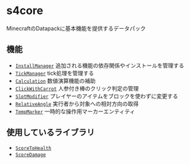 # s4core

MinecraftのDatapackに基本機能を提供するデータパック

## 機能
- [`InstallManager`](https://github.com/Kvr0/s4core/tree/dev/data/installmanager) 追加される機能の依存関係やインストールを管理する
- [`TickManager`](https://github.com/Kvr0/s4core/tree/dev/data/tickmanager) tick処理を管理する
- [`Calculation`](https://github.com/Kvr0/s4core/tree/dev/data/calculation) 数値演算機能の補助
- [`ClickWithCarrot`](https://github.com/Kvr0/s4core/tree/dev/data/clickwithcarrot) 人参付き棒のクリック判定の管理
- [`SlotModifier`](https://github.com/Kvr0/s4core/tree/dev/data/slotmanager) プレイヤーのアイテムをブロックを使わずに変更する
- [`RelativeAngle`](https://github.com/Kvr0/s4core/tree/dev/data/relativeangle) 実行者から対象への相対方向の取得
- [`TempMarker`](https://github.com/Kvr0/s4core/tree/dev/data/tempmarker) 一時的な操作用マーカーエンティティ

## 使用しているライブラリ
- [`ScoreToHealth`](https://github.com/Ai-Akaishi/ScoreToHealth)
- [`ScoreDamage`](https://github.com/ChenCMD/MCCMD-ScoreDamage)
